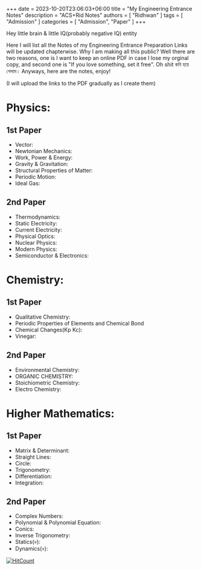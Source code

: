 ﻿+++ 
date = 2023-10-20T23:06:03+06:00
title = "My Engineering Entrance Notes"
description = "ACS+Rid Notes"
authors = [ "Ridhwan" ]
tags = [ "Admission" ]
categories = [ "Admission", "Paper" ]
+++

Hey little brain & little IQ(probably negative IQ) entity
<br>

Here I will list all the Notes of my Engineering Entrance Preparation Links will be updated chapterwise. Why I am making all this public? Well there are two reasons, one is I want to keep an online PDF in case I lose my orginal copy, and second one is
"If you love something, set it free". Oh shit কবি হয়ে গেলাম। Anyways, here are the notes, enjoy!
<br>

(I will upload the links to the PDF gradually as I create them)

 # Physics:

 ## 1st Paper

 - Vector:
 - Newtonian Mechanics:
 - Work, Power & Energy:
 - Gravity & Gravitation:
 - Structural Properties of Matter:
 - Periodic Motion:
 - Ideal Gas:

 ## 2nd Paper

 - Thermodynamics:
 - Static Electricity:
 - Current Electricity:
 - Physical Optics:
 - Nuclear Physics:
 - Modern Physics:
 - Semiconductor & Electronics:

 # Chemistry:

 ## 1st Paper

 - Qualitative Chemistry:
 - Periodic Properties of Elements and Chemical Bond
 - Chemical Changes(Kp Kc):
 - Vinegar:

 ## 2nd Paper

 - Environmental Chemistry:
 - ORGANIC CHEMISTRY:
 - Stoichiometric Chemistry:
 - Electro Chemistry:

 # Higher Mathematics:

 ## 1st Paper

 - Matrix & Determinant:
 - Straight Lines:
 - Circle:
 - Trigonometry:
 - Differentiation:
 - Integration:

 ## 2nd Paper

 - Complex Numbers:
 - Polynomial & Polynomial Equation:
 - Conics:
 - Inverse Trigonometry:
 - Statics(💀):
 - Dynamics(💀):

[![HitCount](https://hits.dwyl.com/FahimFuad/069.svg?style=flat-square&show=unique)](http://hits.dwyl.com/FahimFuad/069)